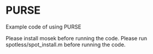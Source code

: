 # PURSE
Example code of using PURSE

Please install mosek before running the code.
Please run spotless/spot_install.m before running the code.
